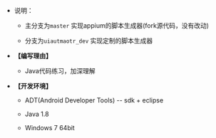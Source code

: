 * 说明：

    * 主分支为`master` 实现appium的脚本生成器(fork源代码，没有改动)

    * 分支为`uiautmaotr_dev` 实现定制的脚本生成器

* **【编写理由】**

    * Java代码练习，加深理解

* **【开发环境】**
   
    * ADT(Android Developer Tools) -- sdk + eclipse
    
    * Java 1.8
   
    * Windows 7 64bit